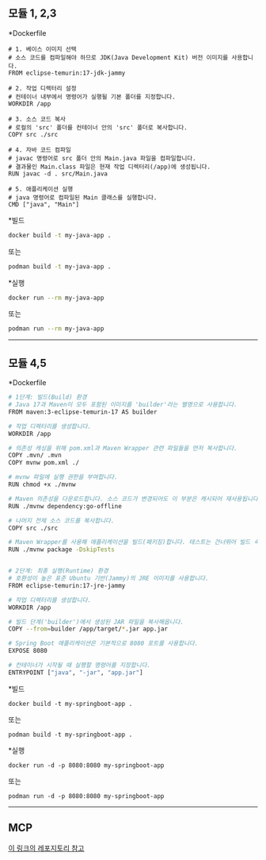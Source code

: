 ## 모듈 1, 2,3
*Dockerfile
```Dockefile
# 1. 베이스 이미지 선택
# 소스 코드를 컴파일해야 하므로 JDK(Java Development Kit) 버전 이미지를 사용합니다.
FROM eclipse-temurin:17-jdk-jammy

# 2. 작업 디렉터리 설정
# 컨테이너 내부에서 명령어가 실행될 기본 폴더를 지정합니다.
WORKDIR /app

# 3. 소스 코드 복사
# 로컬의 'src' 폴더를 컨테이너 안의 'src' 폴더로 복사합니다.
COPY src ./src

# 4. 자바 코드 컴파일
# javac 명령어로 src 폴더 안의 Main.java 파일을 컴파일합니다.
# 결과물인 Main.class 파일은 현재 작업 디렉터리(/app)에 생성됩니다.
RUN javac -d . src/Main.java

# 5. 애플리케이션 실행
# java 명령어로 컴파일된 Main 클래스를 실행합니다.
CMD ["java", "Main"]
```

*빌드  
```bash
docker build -t my-java-app .
``` 
또는
```bash
podman build -t my-java-app .
```

*실행
```bash
docker run --rm my-java-app
```
또는
```bash
podman run --rm my-java-app
```


---
## 모듈 4,5   
*Dockerfile  
```bash
# 1단계: 빌드(Build) 환경
# Java 17과 Maven이 모두 포함된 이미지를 'builder'라는 별명으로 사용합니다.
FROM maven:3-eclipse-temurin-17 AS builder

# 작업 디렉터리를 생성합니다.
WORKDIR /app

# 의존성 캐싱을 위해 pom.xml과 Maven Wrapper 관련 파일들을 먼저 복사합니다.
COPY .mvn/ .mvn
COPY mvnw pom.xml ./

# mvnw 파일에 실행 권한을 부여합니다.
RUN chmod +x ./mvnw

# Maven 의존성을 다운로드합니다. 소스 코드가 변경되어도 이 부분은 캐시되어 재사용됩니다.
RUN ./mvnw dependency:go-offline

# 나머지 전체 소스 코드를 복사합니다.
COPY src ./src

# Maven Wrapper를 사용해 애플리케이션을 빌드(패키징)합니다. 테스트는 건너뛰어 빌드 속도를 높입니다.
RUN ./mvnw package -DskipTests


# 2단계: 최종 실행(Runtime) 환경
# 호환성이 높은 표준 Ubuntu 기반(Jammy)의 JRE 이미지를 사용합니다.
FROM eclipse-temurin:17-jre-jammy

# 작업 디렉터리를 생성합니다.
WORKDIR /app

# 빌드 단계('builder')에서 생성된 JAR 파일을 복사해옵니다.
COPY --from=builder /app/target/*.jar app.jar

# Spring Boot 애플리케이션은 기본적으로 8080 포트를 사용합니다.
EXPOSE 8080

# 컨테이너가 시작될 때 실행할 명령어를 지정합니다.
ENTRYPOINT ["java", "-jar", "app.jar"]
```

*빌드  
```
docker build -t my-springboot-app .
```
또는
```
podman build -t my-springboot-app .
```

*실행  
```
docker run -d -p 8080:8080 my-springboot-app
```
또는
```
podman run -d -p 8080:8080 my-springboot-app
```

---

## MCP
[이 링크의 레포지토리 참고](https://github.com/pmj-chosim/BasicMCP_3Types_Ex)


